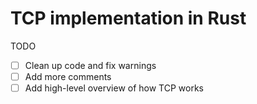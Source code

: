 # TCP implementation in Rust

TODO
- [ ] Clean up code and fix warnings
- [ ] Add more comments
- [ ] Add high-level overview of how TCP works 